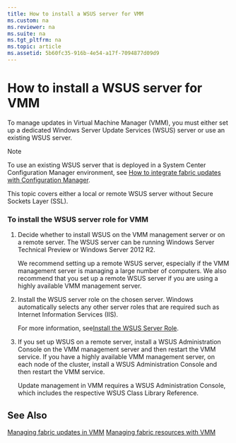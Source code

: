 ```yaml
---
title: How to install a WSUS server for VMM
ms.custom: na
ms.reviewer: na
ms.suite: na
ms.tgt_pltfrm: na
ms.topic: article
ms.assetid: 5b60fc35-916b-4e54-a17f-7094877d09d9
---
```

# How to install a WSUS server for VMM
To manage updates in Virtual Machine Manager \(VMM\), you must either set up a dedicated Windows Server Update Services \(WSUS\) server or use an existing WSUS server.

> [!NOTE]
> To use an existing WSUS server that is deployed in a System Center Configuration Manager environment, see [How to integrate fabric updates with Configuration Manager](How-to-integrate-fabric-updates-with-Configuration-Manager.md).

This topic covers either a local or remote WSUS server without Secure Sockets Layer \(SSL\).

### To install the WSUS server role for VMM

1.  Decide whether to install WSUS on the VMM management server or on a remote server. The WSUS server can be running Windows Server Technical Preview or Windows Server 2012 R2.

    We recommend setting up a remote WSUS server, especially if the VMM management server is managing a large number of computers. We also recommend that you set up a remote WSUS server if you are using a highly available VMM management server.

2.  Install the WSUS server role on the chosen server. Windows automatically selects any other server roles that are required such as Internet Information Services \(IIS\).

    For more information, see[Install the WSUS Server Role](http://technet.microsoft.com/library/hh852338.aspx).

3.  If you set up WSUS on a remote server, install a WSUS Administration Console on the VMM management server and then restart the VMM service. If you have a highly available VMM management server, on each node of the cluster, install a WSUS Administration Console and then restart the VMM service.

    Update management in VMM requires a WSUS Administration Console, which includes the respective WSUS Class Library Reference.

## See Also
[Managing fabric updates in VMM](Managing-fabric-updates-in-VMM.md)
[Managing fabric resources with VMM](Managing-fabric-resources-with-VMM.md)



